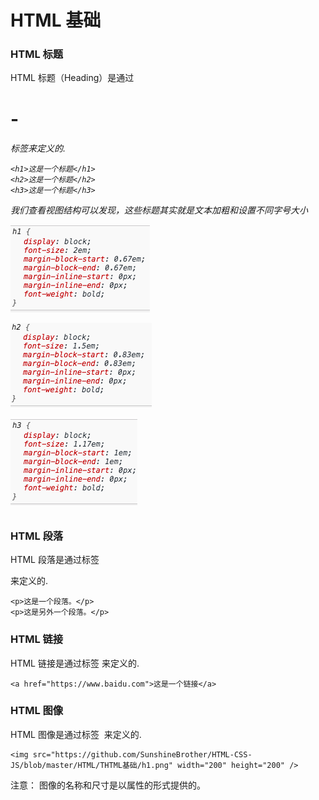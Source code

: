 # HTML 基础
 


 

### HTML 标题

HTML 标题（Heading）是通过<h1> - <h6> 标签来定义的.

```
<h1>这是一个标题</h1>
<h2>这是一个标题</h2>
<h3>这是一个标题</h3>
```

我们查看视图结构可以发现，这些标题其实就是文本加粗和设置不同字号大小


![](https://github.com/SunshineBrother/HTML-CSS-JS/blob/master/HTML/THTML基础/h1.png)

![](https://github.com/SunshineBrother/HTML-CSS-JS/blob/master/HTML/THTML基础/h2.png)

![](https://github.com/SunshineBrother/HTML-CSS-JS/blob/master/HTML/THTML基础/h3.png)




### HTML 段落

HTML 段落是通过标签 <p> 来定义的.

```
<p>这是一个段落。</p>
<p>这是另外一个段落。</p>
```




### HTML 链接

HTML 链接是通过标签 <a> 来定义的.

```
<a href="https://www.baidu.com">这是一个链接</a>
```


### HTML 图像

HTML 图像是通过标签 <img> 来定义的.

```
<img src="https://github.com/SunshineBrother/HTML-CSS-JS/blob/master/HTML/THTML基础/h1.png" width="200" height="200" />
```

注意： 图像的名称和尺寸是以属性的形式提供的。




